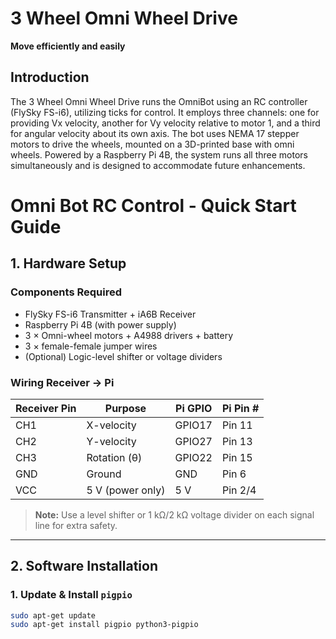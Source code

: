 # 3 Wheel Omni Wheel Drive
**Move efficiently and easily**

## Introduction

The 3 Wheel Omni Wheel Drive runs the OmniBot using an RC controller (FlySky FS-i6), utilizing ticks for control. It employs three channels: one for providing Vx velocity, another for Vy velocity relative to motor 1, and a third for angular velocity about its own axis. The bot uses NEMA 17 stepper motors to drive the wheels, mounted on a 3D-printed base with omni wheels. Powered by a Raspberry Pi 4B, the system runs all three motors simultaneously and is designed to accommodate future enhancements.

# Omni Bot RC Control - Quick Start Guide

## 1. Hardware Setup

### Components Required
- FlySky FS-i6 Transmitter + iA6B Receiver
- Raspberry Pi 4B (with power supply)
- 3 × Omni-wheel motors + A4988 drivers + battery
- 3 × female-female jumper wires
- (Optional) Logic-level shifter or voltage dividers

### Wiring Receiver → Pi

| Receiver Pin | Purpose          | Pi GPIO | Pi Pin #  |
|--------------|------------------|---------|-----------|
| CH1          | X-velocity       | GPIO17  | Pin 11    |
| CH2          | Y-velocity       | GPIO27  | Pin 13    |
| CH3          | Rotation (θ)     | GPIO22  | Pin 15    |
| GND          | Ground           | GND     | Pin 6     |
| VCC          | 5 V (power only) | 5 V     | Pin 2/4   |

> **Note:** Use a level shifter or 1 kΩ/2 kΩ voltage divider on each signal line for extra safety.

---

## 2. Software Installation

### 1. Update & Install `pigpio`  
```bash
sudo apt-get update
sudo apt-get install pigpio python3-pigpio

